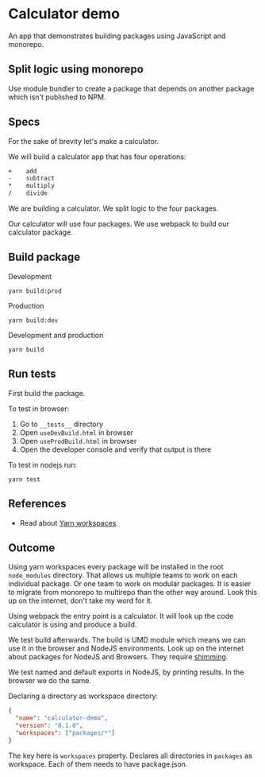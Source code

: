 # Calculator demo

An app that demonstrates building packages using JavaScript and monorepo.

## Split logic using monorepo

Use module bundler to create a package that depends on another package which isn't published to NPM.

## Specs

For the sake of brevity let's make a calculator.

We will build a calculator app that has four operations:

```txt
+    add
-    subtract
*    multiply
/    divide
```

We are building a calculator. We split logic to the four packages.

Our calculator will use four packages. We use webpack to build our calculator package.

## Build package

Development

```terminal
yarn build:prod
```

Production

```terminal
yarn build:dev
```

Development and production

```terminal
yarn build
```

## Run tests

First build the package.

To test in browser:

1. Go to `__tests__` directory
2. Open `useDevBuild.html` in browser
3. Open `useProdBuild.html` in browser
4. Open the developer console and verify that output is there

To test in nodejs run:

```terminal
yarn test
```

## References

- Read about [Yarn workspaces](https://yarnpkg.com/features/workspaces).

## Outcome

Using yarn workspaces every package will be installed in the root `node_modules`
directory. That allows us multiple teams to work on each individual package. Or
one team to work on modular packages. It is easier to migrate from monorepo to
multirepo than the other way around. Look this up on the internet, don't take
my word for it.

Using webpack the entry point is a calculator. It will look up the code
calculator is using and produce a build.

We test build afterwards. The build is UMD module which means we can use it in
the browser and NodeJS environments. Look up on the internet about packages for
NodeJS and Browsers. They require
[shimming](https://developer.mozilla.org/en-US/docs/Glossary/Shim).

We test named and default exports in NodeJS, by printing results. In the browser
we do the same.

Declaring a directory as workspace directory:

```json
{
  "name": "calculator-demo",
  "version": "0.1.0",
  "workspaces": ["packages/*"]
}
```

The key here is `workspaces` property. Declares all directories in `packages`
as workspace. Each of them needs to have package.json.
